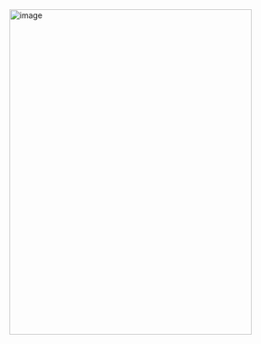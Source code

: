 <img width="429" height="575" alt="image" src="https://github.com/user-attachments/assets/623ce0ba-883a-4db1-a014-333343c2b552" />

